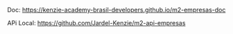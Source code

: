 Doc: https://kenzie-academy-brasil-developers.github.io/m2-empresas-doc

APi Local: https://github.com/Jardel-Kenzie/m2-api-empresas
